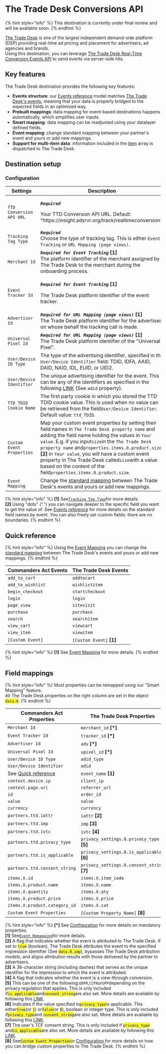 # The Trade Desk Conversions API

{% hint style="info" %}
This destination is currently under final review and will be available soon.
{% endhint %}

[The Trade Desk](https://www.thetradedesk.com/us) is one of the largest independent demand-side platform (DSP) providing real-time ad pricing and placement for advertisers, ad agencies and brands.\
Using this destination, you can leverage [The Trade Desk Real-Time Conversion Events API](https://api.thetradedesk.com/v3/portal/data/doc/DataConversionEventsApi) to send events via server-side hits.

## Key features

The Trade Desk destination provides the following key features:

* **Events structure**: our [Events reference](https://community.commandersact.com/platform-x/developers/tracking/events-reference) model matches [The Trade Desk's events](https://api.thetradedesk.com/v3/portal/data/doc/DataConversionEventsApi#event-mapping), meaning that your data is properly bridged to the expected fields in an optimized way.
* **Prebuilt mappings**: data mapping for event-based destinations happens automatically, which simplifies user inputs.
* **Smart mapping**: data mapping can be readjusted using your datalayer defined fields.&#x20;
* **Event mapping**: change standard mapping between your partner's event and yours or add new mappings.&#x20;
* **Support for multi-item data**: information included in the [item](https://community.commandersact.com/platform-x/developers/tracking/events-reference#item) array is dispatched to The Trade Desk.

## Destination setup

### Configuration

<table><thead><tr><th width="307">Settings</th><th>Description</th></tr></thead><tbody><tr><td><code>TTD Conversion API URL</code></td><td><p><em><strong><code>Required</code></strong></em></p><p>Your TTD Conversion API URL. Default: "https://insight.adsrvr.org/track/realtimeconversion".</p></td></tr><tr><td><code>Tracking Tag Type</code></td><td><em><strong><code>Required</code></strong></em><br>Choose the type of tracking tag. This is either <code>Event Tracking</code> or <code>URL Mapping (page views)</code>.</td></tr><tr><td><code>Merchant Id</code></td><td><em><strong><code>Required for Event Tracking</code></strong></em> <strong>[1]</strong><br>The platform identifier of the merchant assigned by The Trade Desk to the merchant during the onboarding process.</td></tr><tr><td><code>Event Tracker Id</code></td><td><p><em><strong><code>Required for Event Tracking</code></strong></em> <strong>[1]</strong></p><p>The Trade Desk platform identifier of the event tracker.</p></td></tr><tr><td><code>Advertiser Id</code></td><td><em><strong><code>Required for URL Mapping (page views)</code></strong></em> <strong>[1]</strong><br>The Trade Desk platform identifier for the advertiser on whose behalf the tracking call is made.</td></tr><tr><td><code>Universal Pixel Id</code></td><td><em><strong><code>Required for URL Mapping (page views)</code></strong></em> <strong>[1]</strong><br>The Trade Desk platform identifier of the "Universal Pixel".</td></tr><tr><td><code>User/Device ID Type</code></td><td>The type of the advertising identifier, specified in the <code>User/Device Identifier</code> field: TDID, IDFA, AAID, DAID, NAID, IDL, EUID, or UID2.</td></tr><tr><td><code>User/Device Identifier</code></td><td>The unique advertising identifier for the event. This can be any of the identifiers as specified in the following <a href="https://api.thetradedesk.com/v3/portal/data/doc/DataConversionEventsApi">LINK</a> (See <code>adid</code> property).</td></tr><tr><td><code>TTD TDID Cookie Name</code></td><td>The first party cookie in which you stored the TTD TDID cookie value. This is used when no value can be retrieved from the field<code>User/Device Identifier</code>. Default value: <code>ttd_TDID</code>.</td></tr><tr><td><code>Custom Event Properties</code></td><td>Map your custom event properties by setting their field names in <code>The Trade Desk property name</code> and adding the field name holding the values in <code>Your value</code>. E.g. if you input<code>size</code>in the <code>The Trade Desk property name</code> and<code>properties.items.0.product.size</code> <strong>[2]</strong> in <code>Your value</code>, you will have a custom event property in The Trade Desk called<code>size</code>with a value based on the content of the field<code>properties.items.0.product.size</code>.</td></tr><tr><td><code>Event Mapping</code></td><td>Change the <a href="the-trade-desk-conversions-api.md#quick-reference">standard mapping</a> between The Trade Desk's events and yours or add new mappings.</td></tr></tbody></table>

{% hint style="info" %}
**\[1]** See[`Tracking Tag Type`](the-trade-desk-conversions-api.md#configuration)for more details.\
**\[2]** Using "dots" (".") you can navigate deeper to the specific field you want to get the value of. See [Events reference](https://community.commandersact.com/platform-x/developers/tracking/events-reference) for more details on the standard field names by event. You can also freely set custom fields: there are no boundaries.
{% endhint %}

## Quick reference

{% hint style="info" %}
Using the [Event Mapping](the-trade-desk-conversions-api.md#configuration) you can change the [standard mapping](the-trade-desk-conversions-api.md#quick-reference) between The Trade Desk's events and yours or add new mappings.
{% endhint %}

| Commanders Act Events | The Trade Desk Events     |
| --------------------- | ------------------------- |
| `add_to_cart`         | `addtocart`               |
| `add_to_wishlist`     | `wishlistitem`            |
| `begin_checkout`      | `startcheckout`           |
| `login`               | `login`                   |
| `page_view`           | `sitevisit`               |
| `purchase`            | `purchase`                |
| `search`              | `searchitem`              |
| `view_cart`           | `viewcart`                |
| `view_item`           | `viewitem`                |
| `[Custom Event]`      | `[Custom Event]` **\[1]** |

{% hint style="info" %}
&#x20;**\[1]** See [Event Mapping](the-trade-desk-conversions-api.md#configuration) for more details.
{% endhint %}

## Field mappings

{% hint style="info" %}
Most properties can be remapped using our "Smart Mapping" feature.\
All The Trade Desk properties on the right column are set in the object <mark style="color:blue;">`data.0`</mark>.
{% endhint %}

<table><thead><tr><th width="334.6685580062746">Commanders Act Properties</th><th>The Trade Desk Properties</th></tr></thead><tbody><tr><td><code>Merchant Id</code></td><td><code>merchant_id</code> <strong>[*]</strong></td></tr><tr><td><code>Event Tracker Id</code></td><td><code>tracker_id</code> <strong>[*]</strong></td></tr><tr><td><code>Advertiser Id</code></td><td><code>adv</code> <strong>[*]</strong></td></tr><tr><td><code>Universal Pixel Id</code></td><td><code>upixel_id</code> <strong>[*]</strong></td></tr><tr><td><code>User/Device ID Type</code></td><td><code>adid_type</code></td></tr><tr><td><code>User/Device Identifier</code></td><td><code>adid</code></td></tr><tr><td>See <a href="the-trade-desk-conversions-api.md#quick-reference">Quick reference</a></td><td><code>event_name</code> <strong>[1]</strong></td></tr><tr><td><code>context.device.ip</code></td><td><code>client_ip</code></td></tr><tr><td><code>context.page.url</code></td><td><code>referrer_url</code></td></tr><tr><td><code>id</code></td><td><code>order_id</code></td></tr><tr><td><code>value</code></td><td><code>value</code></td></tr><tr><td><code>currency</code></td><td><code>currency</code></td></tr><tr><td><code>partners.ttd.iattr</code></td><td><code>iattr</code> <strong>[2]</strong></td></tr><tr><td><code>partners.ttd.imp</code></td><td><code>imp</code> <strong>[3]</strong></td></tr><tr><td><code>partners.ttd.ivtc</code></td><td><code>ivtc</code> <strong>[4]</strong></td></tr><tr><td><code>partners.ttd.privacy_type</code></td><td><code>privacy_settings.0.privacy_type</code> <strong>[5]</strong></td></tr><tr><td><code>partners.ttd.is_applicable</code></td><td><code>privacy_settings.0.is_applicable</code> <strong>[6]</strong></td></tr><tr><td><code>partners.ttd.consent_string</code></td><td><code>privacy_settings.0.consent_string</code> <strong>[7]</strong></td></tr><tr><td><code>items.X.id</code></td><td><code>items.X.item_code</code></td></tr><tr><td><code>items.X.product.name</code></td><td><code>items.X.name</code></td></tr><tr><td><code>items.X.quantity</code></td><td><code>items.X.qty</code></td></tr><tr><td><code>items.X.product.price</code></td><td><code>items.X.price</code></td></tr><tr><td><code>items.X.product.category_id</code></td><td><code>items.X.cat</code></td></tr><tr><td><code>Custom Event Properties</code></td><td><code>[Custom Property Name]</code> <strong>[8]</strong></td></tr></tbody></table>

{% hint style="info" %}
**\[\*]** See [Configuration](the-trade-desk-conversions-api.md#configuration) for more details on mandatory properties.\
**\[1]** See[`Event Remapping`](the-trade-desk-conversions-api.md#configuration)for more details.\
**\[2]** A flag that indicates whether the event is attributed to The Trade Desk. If set to <mark style="color:blue;">`true`</mark> (boolean), The Trade Desk attributes the event to the specified impression identifier (See <mark style="color:blue;">`data.0.imp`</mark>), bypasses The Trade Desk attribution models, and aligns attribution results with those delivered by the partner to advertisers.\
**\[3]** A 36-character string (including dashes) that serves as the unique identifier for the impression to which the event is attributed.\
**\[4]** A flag that indicates whether the event is a view-through conversion.\
**\[5]** This can be one of the following:`GDPR`,`CCPA`or`GPP`depending on the privacy regulation that applies. This is only included if<mark style="color:blue;">`is_applicable`</mark>and<mark style="color:blue;">`consent_string`</mark>are also set. More details are available by following this [LINK](https://api.thetradedesk.com/v3/portal/data/doc/DataConversionEventsApi#properties-privacy).\
**\[6]** Indicates if the value specified in<mark style="color:blue;">`privacy_type`</mark>is applicable. This either<mark style="color:blue;">`true`</mark>(or <mark style="color:blue;">`1`</mark>) or<mark style="color:blue;">`false`</mark>(or <mark style="color:blue;">`0`</mark>), boolean or integer type. This is only included if<mark style="color:blue;">`privacy_type`</mark>and <mark style="color:blue;">`consent_string`</mark>are also set. More details are available by following this [LINK](https://api.thetradedesk.com/v3/portal/data/doc/DataConversionEventsApi#properties-privacy).\
**\[7]** The user's TCF consent string. This is only included if <mark style="color:blue;">`privacy_type`</mark> and<mark style="color:blue;">`is_applicable`</mark>are also set. More details are available by following this [LINK](https://api.thetradedesk.com/v3/portal/data/doc/DataConversionEventsApi#properties-privacy).\
**\[8]** See<mark style="color:blue;">`Custom Event Properties`</mark>in [Configuration ](the-trade-desk-conversions-api.md#configuration)for more details on how you can bridge custom properties to The Trade Desk.
{% endhint %}
